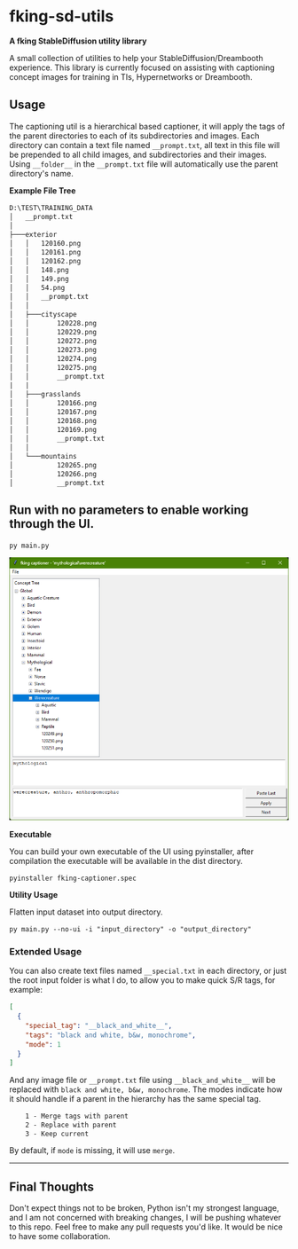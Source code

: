# fking-sd-utils

**A fking StableDiffusion utility library**

A small collection of utilities to help your StableDiffusion/Dreambooth experience.
This library is currently focused on assisting with captioning concept images for training in TIs, Hypernetworks or
Dreambooth.

## Usage

The captioning util is a hierarchical based captioner, it will apply the tags of the parent directories to each of its
subdirectories and images.
Each directory can contain a text file named `__prompt.txt`, all text in this file will be prepended to all child
images, and subdirectories and their images.
Using `__folder__` in the `__prompt.txt` file will automatically use the parent directory's name.

**Example File Tree**

```commandline
D:\TEST\TRAINING_DATA
│   __prompt.txt
│
├───exterior
│   │   120160.png
│   │   120161.png
│   │   120162.png
│   │   148.png
│   │   149.png
│   │   54.png
│   │   __prompt.txt
│   │
│   ├───cityscape
│   │       120228.png
│   │       120229.png
│   │       120272.png
│   │       120273.png
│   │       120274.png
│   │       120275.png
│   │       __prompt.txt
|   |
│   ├───grasslands
│   │       120166.png
│   │       120167.png
│   │       120168.png
│   │       120169.png
│   │       __prompt.txt
│   │
│   └───mountains
│           120265.png
│           120266.png
│           __prompt.txt
```

## Run with no parameters to enable working through the UI.

```commandline
py main.py
```

![UI_Example_1](/.github/ui_image_01.png)

**Executable**

You can build your own executable of the UI using pyinstaller, after compilation the executable will be available in the
dist directory.

```commandline
pyinstaller fking-captioner.spec
```

**Utility Usage**

Flatten input dataset into output directory.

```commandline
py main.py --no-ui -i "input_directory" -o "output_directory"
```

### Extended Usage

You can also create text files named `__special.txt` in each directory, or just the root input folder is what I do, to
allow you to make quick S/R tags, for example:

```json
[
  {
    "special_tag": "__black_and_white__",
    "tags": "black and white, b&w, monochrome",
    "mode": 1
  }
]
```

And any image file or `__prompt.txt` file using `__black_and_white__` will be replaced
with `black and white, b&w, monochrome`.
The modes indicate how it should handle if a parent in the hierarchy has the same special tag.

```
    1 - Merge tags with parent
    2 - Replace with parent
    3 - Keep current
```

By default, if `mode` is missing, it will use `merge`.

---

## Final Thoughts

Don't expect things not to be broken, Python isn't my strongest language, and I am not concerned with breaking changes,
I will be pushing whatever to this repo.
Feel free to make any pull requests you'd like. It would be nice to have some collaboration.
